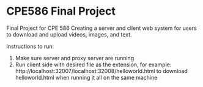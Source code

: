 # CPE586 Final Project
Final Project for CPE 586
Creating a server and client web system for users to download and upload videos, images, and text.

Instructions to run:
1. Make sure server and proxy server are running
2. Run client side with desired file as the extension, for example: http://localhost:32007/localhost:32008/helloworld.html to download helloworld.html when running it all on the same machine
